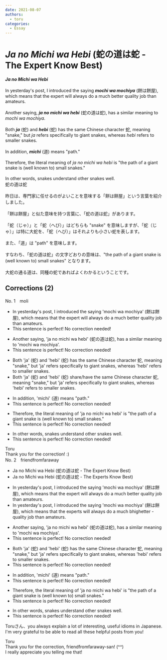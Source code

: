 ```yaml
---
date: 2021-08-07
authors:
  - toru
categories:
  - Essay
---
```


<h1 id="subject_show"><strong><em>Ja no Michi wa Hebi</strong></em> (蛇の道は蛇 - The Expert Know Best)</h1>
<div class="date" hidden>Aug 7, 2021 22:51</div>
<div id="post"><div id="body_show_ori">
<strong><em>Ja no Michi wa Hebi</strong></em><br/><br/>In yesterday's post, I introduced the saying <strong><em>mochi wa mochiya</em></strong> (餅は餅屋), which means that the expert will always do a much better quality job than amateurs.<br/><br/>Another saying, <strong><em>ja no michi wa hebi</em></strong> (蛇の道は蛇), has a similar meaning to <em>mochi wa mochiya</em>.<br/><br/>Both <strong><em>ja</em></strong> (蛇) and <strong><em>hebi</em></strong> (蛇) has the same Chinese character 蛇, meaning "snake," but <em>ja</em> refers specifically to giant snakes, whereas <em>hebi</em> refers to smaller snakes.<br/><br/>In addition, <strong><em>michi</em></strong> (道) means "path."<br/><br/>Therefore, the literal meaning of <em>ja no michi wa hebi</em> is "the path of a giant snake is (well known to) small snakes."<br/><br/>In other words, snakes understand other snakes well.
</div></div>

<!-- more -->

<div id="post_ja"><div id="body_show_mo">
蛇の道は蛇<br/><br/>昨日は、専門家に任せるのがよいことを意味する「餅は餅屋」という言葉を紹介しました。<br/><br/>「餅は餅屋」と似た意味を持つ言葉に、「蛇の道は蛇」があります。<br/><br/>「蛇（じゃ）」と「蛇（へび）」はどちらも "snake" を意味しますが、「蛇（じゃ）」は特に大蛇を、「蛇（へび）」はそれよりも小さい蛇を表します。<br/><br/>また、「道」は "path" を意味します。<br/><br/>すなわち、「蛇の道は蛇」の文字どおりの意味は、"the path of a giant snake is (well known to) small snakes" となります。<br/><br/>大蛇の通る道は、同種の蛇であればよくわかるということです。
</div></div>

## Corrections (2)
<div id="block"><div class="first_name"> No. 1　<span class="just_name">moli</span></div><div id="block2">
<ul class="correction_field">
<li class="incorrect">In yesterday's post, I introduced the saying 'mochi wa mochiya' (餅は餅屋), which means that the expert will always do a much better quality job than amateurs.</li>
<li class="corrected perfect">This sentence is perfect! No correction needed!</li>
</ul>
<ul class="correction_field">
<li class="incorrect">Another saying, 'ja no michi wa hebi' (蛇の道は蛇), has a similar meaning to 'mochi wa mochiya'.</li>
<li class="corrected perfect">This sentence is perfect! No correction needed!</li>
</ul>
<ul class="correction_field">
<li class="incorrect">Both 'ja' (蛇) and 'hebi' (蛇) has the same Chinese character 蛇, meaning "snake," but 'ja' refers specifically to giant snakes, whereas 'hebi' refers to smaller snakes.</li>
<li class="corrected correct">
Both 'ja' (蛇) and 'hebi' (蛇) share/have the same Chinese character 蛇, meaning "snake," but 'ja' refers specifically to giant snakes, whereas 'hebi' refers to smaller snakes.
</li>
</ul>
<ul class="correction_field">
<li class="incorrect">In addition, 'michi' (道) means "path."</li>
<li class="corrected perfect">This sentence is perfect! No correction needed!</li>
</ul>
<ul class="correction_field">
<li class="incorrect">Therefore, the literal meaning of 'ja no michi wa hebi' is "the path of a giant snake is (well known to) small snakes."</li>
<li class="corrected perfect">This sentence is perfect! No correction needed!</li>
</ul>
<ul class="correction_field">
<li class="incorrect">In other words, snakes understand other snakes well.</li>
<li class="corrected perfect">This sentence is perfect! No correction needed!</li>
</ul>
</div><div class="name"><span class="just_name">Toru</span><br>
Thank you for the correction! :)
</div>
</div>
<div id="block"><div class="first_name"> No. 2　<span class="just_name">friendfromfaraway</span></div><div id="block2">
<ul class="correction_field">
<li class="incorrect">Ja no Michi wa Hebi (蛇の道は蛇 - The Expert Know Best)</li>
<li class="corrected correct">
Ja no Michi wa Hebi (蛇の道は蛇 - The Expert<span class="f_red">s</span> Know Best)
</li>
</ul>
<ul class="correction_field">
<li class="incorrect">In yesterday's post, I introduced the saying 'mochi wa mochiya' (餅は餅屋), which means that the expert will always do a much better quality job than amateurs.</li>
<li class="corrected correct">
In yesterday's post, I introduced the saying 'mochi wa mochiya' (餅は餅屋), which means that <span class="f_gray"><span class="sline">th</span></span>e<span class="f_gray"><span class="sline"> e</span></span>xpert<span class="f_red">s</span> will always do a much <span class="f_gray"><span class="sline">b</span></span><span class="f_red">high</span>e<span class="f_gray"><span class="sline">tte</span></span>r<span class="f_gray"><span class="sline"> </span></span><span class="f_red">-</span>quality job than amateurs.
</li>
</ul>
<ul class="correction_field">
<li class="incorrect">Another saying, 'ja no michi wa hebi' (蛇の道は蛇), has a similar meaning to 'mochi wa mochiya'.</li>
<li class="corrected perfect">This sentence is perfect! No correction needed!</li>
</ul>
<ul class="correction_field">
<li class="incorrect">Both 'ja' (蛇) and 'hebi' (蛇) has the same Chinese character 蛇, meaning "snake," but 'ja' refers specifically to giant snakes, whereas 'hebi' refers to smaller snakes.</li>
<li class="corrected perfect">This sentence is perfect! No correction needed!</li>
</ul>
<ul class="correction_field">
<li class="incorrect">In addition, 'michi' (道) means "path."</li>
<li class="corrected perfect">This sentence is perfect! No correction needed!</li>
</ul>
<ul class="correction_field">
<li class="incorrect">Therefore, the literal meaning of 'ja no michi wa hebi' is "the path of a giant snake is (well known to) small snakes."</li>
<li class="corrected perfect">This sentence is perfect! No correction needed!</li>
</ul>
<ul class="correction_field">
<li class="incorrect">In other words, snakes understand other snakes well.</li>
<li class="corrected perfect">This sentence is perfect! No correction needed!</li>
</ul>
<p class="comment_small">
 Toruさん、you always explain a lot of interesting, useful idioms in Japanese. I'm very grateful to be able to read all these helpful posts from you!
</p>

</div><div class="name"><span class="just_name">Toru</span><br>
Thank you for the correction, friendfromfaraway-san! (^^)<br/>I really appreciate you telling me that!
</div>
</div>
